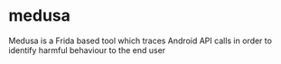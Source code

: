 # medusa
Medusa is a Frida based tool which traces Android API calls in order to identify harmful behaviour to the end user

